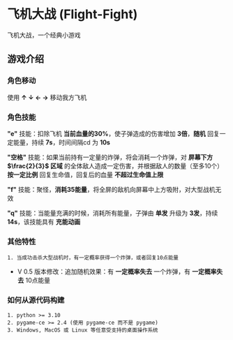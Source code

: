 # 飞机大战 (Flight-Fight)

飞机大战，一个经典小游戏

## 游戏介绍

### 角色移动

使用 **↑ ↓ ← →** 移动我方飞机

### 角色技能

**"e"** 技能：扣除飞机 **当前血量的30%**，使子弹造成的伤害增加 **3倍**，**随机** 回复一定能量，持续 **7s**，时间间隔cd 为 **10s**

**"空格"** 技能：如果当前持有一定量的炸弹，将会消耗一个炸弹，对 **屏幕下方 $\frac{2}{3}$ 区域** 的全体敌人造成一定伤害，并根据敌人的数量（至多10个）**按一定比例** 回复生命值，回复后的血量 **不超过生命值上限**

**"f"** 技能：聚怪，**消耗35能量**，将全屏的敌机向屏幕中上方吸附，对大型战机无效

**"q"** 技能：当能量充满的时候，消耗所有能量，子弹由 **单发** 升级为 **3发**，持续 **14s**，该技能具有 **充能动画**

### 其他特性

    1. 当成功击杀大型战机时，有一定概率获得一个炸弹，或者回复10点能量

* V 0.5 版本修改：追加随机效果：有 **一定概率失去** 一个炸弹，有 **一定概率失去** 10点能量

### 如何从源代码构建

    1. python >= 3.10
    2. pygame-ce >= 2.4 (使用 pygame-ce 而不是 pygame)
    3. Windows, MacOS 或 Linux 等任意受支持的桌面操作系统
